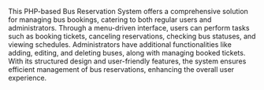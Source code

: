This PHP-based Bus Reservation System offers a comprehensive solution for managing bus bookings, catering to both regular users and administrators. Through a menu-driven interface, users can perform tasks such as booking tickets, canceling reservations, checking bus statuses, and viewing schedules. Administrators have additional functionalities like adding, editing, and deleting buses, along with managing booked tickets. With its structured design and user-friendly features, the system ensures efficient management of bus reservations, enhancing the overall user experience.
